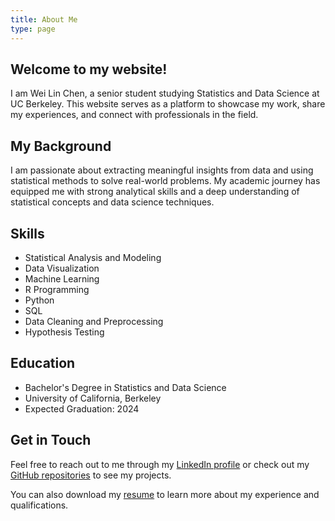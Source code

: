 ```yaml
---
title: About Me
type: page
---
```


## Welcome to my website!

I am Wei Lin Chen, a senior student studying Statistics and Data Science at UC Berkeley. This website serves as a platform to showcase my work, share my experiences, and connect with professionals in the field.

## My Background

I am passionate about extracting meaningful insights from data and using statistical methods to solve real-world problems. My academic journey has equipped me with strong analytical skills and a deep understanding of statistical concepts and data science techniques.

## Skills

- Statistical Analysis and Modeling
- Data Visualization
- Machine Learning
- R Programming
- Python
- SQL
- Data Cleaning and Preprocessing
- Hypothesis Testing

## Education

- Bachelor's Degree in Statistics and Data Science
- University of California, Berkeley
- Expected Graduation: 2024

## Get in Touch

Feel free to reach out to me through my [LinkedIn profile](https://www.linkedin.com/in/wei-lin-chen-685259346) or check out my [GitHub repositories](https://github.com/williamGts) to see my projects.

You can also download my [resume](../Resume_UCB.pdf) to learn more about my experience and qualifications. 